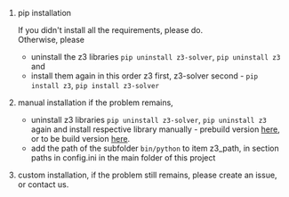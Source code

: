 1. pip installation
    
    If you didn't install all the requirements, please do.  
    Otherwise, please
    - uninstall the z3 libraries `pip uninstall z3-solver`, `pip uninstall z3` and 
    - install them again in this order z3 first, z3-solver second - `pip install z3`, `pip install z3-solver`
    
2. manual installation 
	if the problem remains,  
	- uninstall z3 libraries `pip uninstall z3-solver`, `pip uninstall z3` again and install respective library manually - prebuild version [here](https://github.com/Z3Prover/z3/releases), or to be build version [here](https://github.com/Z3Prover/z3).
	- add the path of the subfolder `bin/python` to item z3_path, in section paths in config.ini in the main folder of this project

3. custom installation, 
	if the problem still remains, please create an issue, or contact us.

<!---
The Z3 Python frontend directory must be in your PYTHONPATH environment variable. Z3Py will automatically search for the Z3 library (z3.dll (Windows), libz3.so (Linux), or libz3.dylib (OSX)). You may also initialize Z3Py manually using the command:

# init("z3.dll")
-->
